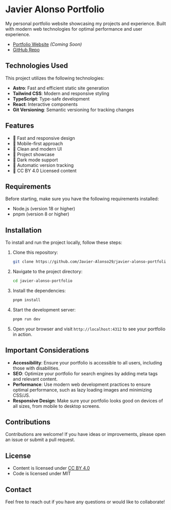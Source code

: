 # Javier Alonso Portfolio

My personal portfolio website showcasing my projects and experience. Built with modern web technologies for optimal performance and user experience.

- [Portfolio Website](https://javier-alonso.dev) _(Coming Soon)_
- [GitHub Repo](https://github.com/Javier-Alonso29/javier-alonso-portfolio)

## Technologies Used

This project utilizes the following technologies:

- **Astro**: Fast and efficient static site generation
- **Tailwind CSS**: Modern and responsive styling
- **TypeScript**: Type-safe development
- **React**: Interactive components
- **Git Versioning**: Semantic versioning for tracking changes

## Features

- 🚀 Fast and responsive design
- 📱 Mobile-first approach
- 🎨 Clean and modern UI
- 📝 Project showcase
- 🌙 Dark mode support
- 🔄 Automatic version tracking
- 📄 CC BY 4.0 Licensed content

## Requirements

Before starting, make sure you have the following requirements installed:

- Node.js (version 18 or higher)
- pnpm (version 8 or higher)

## Installation

To install and run the project locally, follow these steps:

1. Clone this repository:

   ```bash
   git clone https://github.com/Javier-Alonso29/javier-alonso-portfolio
   ```

2. Navigate to the project directory:

   ```bash
   cd javier-alonso-portfolio
   ```

3. Install the dependencies:

   ```bash
   pnpm install
   ```

4. Start the development server:

   ```bash
   pnpm run dev
   ```

5. Open your browser and visit `http://localhost:4312` to see your portfolio in action.

## Important Considerations

- **Accessibility**: Ensure your portfolio is accessible to all users, including those with disabilities.
- **SEO**: Optimize your portfolio for search engines by adding meta tags and relevant content.
- **Performance**: Use modern web development practices to ensure optimal performance, such as lazy loading images and minimizing CSS/JS.
- **Responsive Design**: Make sure your portfolio looks good on devices of all sizes, from mobile to desktop screens.

## Contributions

Contributions are welcome! If you have ideas or improvements, please open an issue or submit a pull request.

## License

- Content is licensed under [CC BY 4.0](https://creativecommons.org/licenses/by/4.0/)
- Code is licensed under MIT

## Contact

Feel free to reach out if you have any questions or would like to collaborate!

